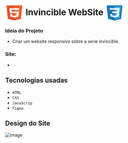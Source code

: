 <div className="Invincible">
  <h1>
    <img align="center" alt="Poke" height="50" width="60" src="https://github.com/devicons/devicon/blob/master/icons/html5/html5-original.svg"/>
    Invincible WebSite
    <img align="center" alt="Poke" height="50" width="60" src="https://github.com/devicons/devicon/blob/master/icons/css3/css3-original.svg"/>
  </h1>
</div>
 
### Ideia do Projeto 
- Criar um website responsivo sobre a serie invincible.

### Site:
- 

## Tecnologias usadas
- `HTML`
- `CSS`
- `JavaScrip`
- `Figma`

## Design do Site
![image](https://user-images.githubusercontent.com/89430801/224588602-aa9a9fee-0a99-4952-a170-c4bd8569b6fe.svg)
